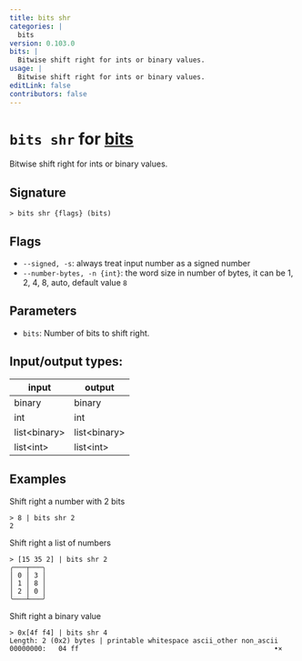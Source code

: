 ```yaml
---
title: bits shr
categories: |
  bits
version: 0.103.0
bits: |
  Bitwise shift right for ints or binary values.
usage: |
  Bitwise shift right for ints or binary values.
editLink: false
contributors: false
---
```

<!-- This file is automatically generated. Please edit the command in https://github.com/nushell/nushell instead. -->

# `bits shr` for [bits](/commands/categories/bits.md)

<div class='command-title'>Bitwise shift right for ints or binary values.</div>

## Signature

```> bits shr {flags} (bits)```

## Flags

 -  `--signed, -s`: always treat input number as a signed number
 -  `--number-bytes, -n {int}`: the word size in number of bytes, it can be 1, 2, 4, 8, auto, default value `8`

## Parameters

 -  `bits`: Number of bits to shift right.


## Input/output types:

| input        | output       |
| ------------ | ------------ |
| binary       | binary       |
| int          | int          |
| list\<binary\> | list\<binary\> |
| list\<int\>    | list\<int\>    |
## Examples

Shift right a number with 2 bits
```nu
> 8 | bits shr 2
2
```

Shift right a list of numbers
```nu
> [15 35 2] | bits shr 2
╭───┬───╮
│ 0 │ 3 │
│ 1 │ 8 │
│ 2 │ 0 │
╰───┴───╯

```

Shift right a binary value
```nu
> 0x[4f f4] | bits shr 4
Length: 2 (0x2) bytes | printable whitespace ascii_other non_ascii
00000000:   04 ff                                                •×

```

